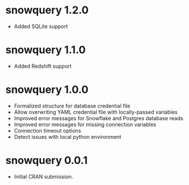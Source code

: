 # snowquery 1.2.0

* Added SQLite support

# snowquery 1.1.0

* Added Redshift support

# snowquery 1.0.0

* Formalized structure for database credential file
* Allow overwriting YAML credential file with locally-passed variables
* Improved error messages for Snowflake and Postgres database reads
* Improved error messages for missing connection variables
* Connection timeout options
* Detect issues with local python environment

# snowquery 0.0.1

* Initial CRAN submission.

